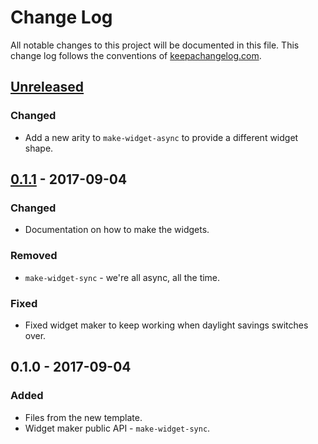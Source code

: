 # Change Log
All notable changes to this project will be documented in this file. This change log follows the conventions of [keepachangelog.com](http://keepachangelog.com/).

## [Unreleased]
### Changed
- Add a new arity to `make-widget-async` to provide a different widget shape.

## [0.1.1] - 2017-09-04
### Changed
- Documentation on how to make the widgets.

### Removed
- `make-widget-sync` - we're all async, all the time.

### Fixed
- Fixed widget maker to keep working when daylight savings switches over.

## 0.1.0 - 2017-09-04
### Added
- Files from the new template.
- Widget maker public API - `make-widget-sync`.

[Unreleased]: https://github.com/your-name/istat/compare/0.1.1...HEAD
[0.1.1]: https://github.com/your-name/istat/compare/0.1.0...0.1.1
